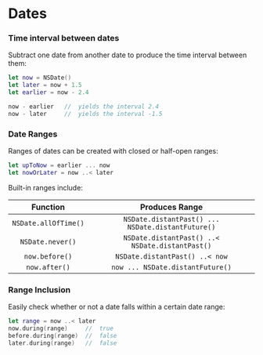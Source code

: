 Dates
=====


### Time interval between dates

Subtract one date from another date to produce the time interval between them:

```swift
let now = NSDate()
let later = now + 1.5
let earlier = now - 2.4

now - earlier   //  yields the interval 2.4
now - later     //  yields the interval -1.5
```


### Date Ranges

Ranges of dates can be created with closed or half-open ranges:

```swift
let upToNow = earlier ... now
let nowOrLater = now ..< later
```

Built-in ranges include:

| Function | Produces Range |
|:--------:|:-----------------:|
| `NSDate.allOfTime()` | `NSDate.distantPast() ... NSDate.distantFuture()` |
| `NSDate.never()` | `NSDate.distantPast() ..< NSDate.distantPast()` |
| `now.before()` | `NSDate.distantPast() ..< now` |
| `now.after()` | `now ... NSDate.distantFuture()` |


### Range Inclusion

Easily check whether or not a date falls within a certain date range:

```swift
let range = now ..< later
now.during(range)     //  true
before.during(range)  //  false
later.during(range)   //  false
```
